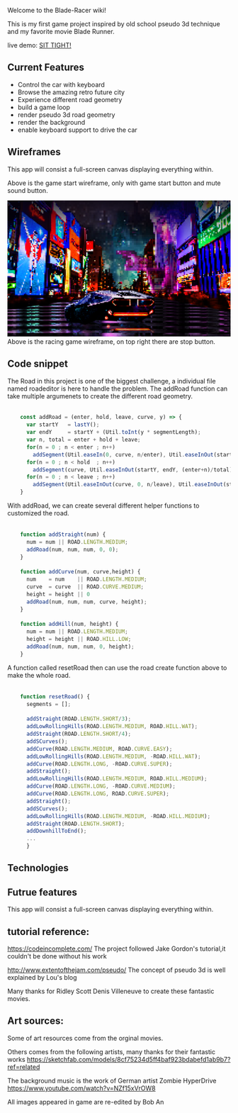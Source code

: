 Welcome to the Blade-Racer wiki!

This is my first game project inspired by old school pseudo 3d technique and my favorite movie Blade Runner.

live demo:   [SIT TIGHT!](https://1a2b3c4dboban.github.io/Blade-Racer/)

## Current Features

* Control the car with keyboard
* Browse the amazing retro future city
* Experience different road geometry
* build a game loop
* render pseudo 3d road geometry
* render the background
* enable keyboard support to drive the car

## Wireframes

This app will consist a full-screen canvas displaying everything within.

Above is the game start wireframe, only with game start button and mute sound button.

![wireframe](https://raw.githubusercontent.com/1a2b3c4dBobAn/Blade-Racer/master/GitPics/bladeracerwireframe.png)
Above is the racing game wireframe, on top right there are stop button.


## Code snippet

The Road in this project is one of the biggest challenge, a individual file named roadeditor is here to handle the problem. The addRoad function can take multiple argumenets to create the different road geometry.

```javascript

    const addRoad = (enter, hold, leave, curve, y) => {
      var startY   = lastY();
      var endY     = startY + (Util.toInt(y * segmentLength);
      var n, total = enter + hold + leave;
      for(n = 0 ; n < enter ; n++)
        addSegment(Util.easeIn(0, curve, n/enter), Util.easeInOut(startY, endY, n/total));
      for(n = 0 ; n < hold  ; n++)
        addSegment(curve, Util.easeInOut(startY, endY, (enter+n)/total));
      for(n = 0 ; n < leave ; n++)
        addSegment(Util.easeInOut(curve, 0, n/leave), Util.easeInOut(startY, endY, (enter+hold+n)/total));
    }

```
With addRoad, we can create several different helper functions to customized the road.
```javascript

    function addStraight(num) {
      num = num || ROAD.LENGTH.MEDIUM;
      addRoad(num, num, num, 0, 0);
    }

    function addCurve(num, curve,height) {
      num    = num    || ROAD.LENGTH.MEDIUM;
      curve  = curve  || ROAD.CURVE.MEDIUM;
      height = height || 0
      addRoad(num, num, num, curve, height);
    }

    function addHill(num, height) {
      num = num || ROAD.LENGTH.MEDIUM;
      height = height || ROAD.HILL.LOW;
      addRoad(num, num, num, 0, height);
    }
```
A function called resetRoad then can use the road create function above to make the whole road.

```javascript

    function resetRoad() {
      segments = [];

      addStraight(ROAD.LENGTH.SHORT/3);
      addLowRollingHills(ROAD.LENGTH.MEDIUM, ROAD.HILL.WAT);
      addStraight(ROAD.LENGTH.SHORT/4);
      addSCurves();
      addCurve(ROAD.LENGTH.MEDIUM, ROAD.CURVE.EASY);
      addLowRollingHills(ROAD.LENGTH.MEDIUM, -ROAD.HILL.WAT);
      addCurve(ROAD.LENGTH.LONG, -ROAD.CURVE.SUPER);
      addStraight();
      addLowRollingHills(ROAD.LENGTH.MEDIUM, ROAD.HILL.MEDIUM);
      addCurve(ROAD.LENGTH.LONG, -ROAD.CURVE.MEDIUM);
      addCurve(ROAD.LENGTH.LONG, ROAD.CURVE.SUPER);
      addStraight();
      addSCurves();
      addLowRollingHills(ROAD.LENGTH.MEDIUM, -ROAD.HILL.MEDIUM);
      addStraight(ROAD.LENGTH.SHORT);
      addDownhillToEnd();
      ...
      }
```

## Technologies

## Futrue features

This app will consist a full-screen canvas displaying everything within.


## tutorial reference:
https://codeincomplete.com/     The project followed Jake Gordon's tutorial,it couldn't be done without his work

http://www.extentofthejam.com/pseudo/                   The concept of pseudo 3d is well explained by Lou's blog

Many thanks for Ridley Scott Denis Villeneuve to create these fantastic movies.

## Art sources:

Some of art resources come from the orginal movies.

Others comes from the following artists, many thanks for their fantastic works
https://sketchfab.com/models/8cf75234d5ff4baf923bdabefd1ab9b7?ref=related


The background music is the work of German artist Zombie HyperDrive
https://www.youtube.com/watch?v=NZf15xVrOW8

All images appeared in game are re-edited by Bob An
